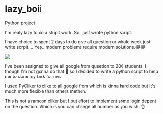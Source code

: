 # lazy_boii

Python project

I'm realy lazy to do a stupit work. So I just wrote python script.

I have choice to spent 2 days to do give all question or whole week just write scrpit....
Yep.. modern problems require modern solutions.:joy_cat::joy_cat:


<img src="https://media.giphy.com/media/LzKhSiHnpMyHu/giphy.gif"  />

I've been assigned to give all google from qusetion to 200 students. I though I'm not gonna do that :shit: so I decided to write a python script to help me to done my task for me.

I used PyCliker to clike to all google from which is kinna hard code but it's much more flexible than others methon.

This is not a ramdon cliker but I put effort to implement some login depent on the question. Which is you can change all number as you wish. :ok_hand:
